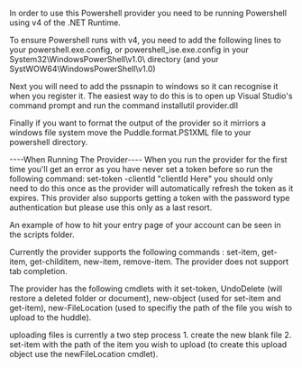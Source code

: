 In order to use this Powershell provider you need to be running Powershell using v4 of the .NET Runtime.

To ensure Powershell runs with v4, you need to add the following lines to your powershell.exe.config, or powershell_ise.exe.config in your System32\WindowsPowerShell\v1.0\ directory (and your SystWOW64\WindowsPowerShell\v1.0\)

<?xml version="1.0" encoding="utf-8" ?> 
<configuration> 
  <!-- http://msdn.microsoft.com/en-us/library/w4atty68.aspx --> 
  <startup useLegacyV2RuntimeActivationPolicy="true"> 
    <supportedRuntime version="v4.0.30319" /> 
    <supportedRuntime version="v3.5" /> 
    <supportedRuntime version="v3.0" /> 
    <supportedRuntime version="v2.0.50727" /> 
  </startup> 
</configuration>

Next you will need to add the pssnapin to windows so it can recognise it when you register it. The easiest way to do this is to open up Visual Studio's command prompt and run the command installutil provider.dll

Finally if you want to format the output of the provider so it mirriors a windows file system move the Puddle.format.PS1XML file to your powershell directory.



----When Running The Provider----
When you run the provider for the first time you'll get an error as you have never set a token before so run the following command:
set-token -clientId "clientId Here" you should only need to do this once as the provider will automatically refresh the token as it expires. This provider also supports getting a token with the password type authentication but please use this only as a last resort.

An example of how to hit your entry page of your account can be seen in the scripts folder.

Currently the provider supports the following commands : set-item, get-item, get-childitem, new-item, remove-item. The provider does not support tab completion.

The provider has the following cmdlets with it set-token, UndoDelete (will restore a deleted folder or document), new-object (used for set-item and get-item), new-FileLocation (used to specifiy the path of the file you wish to upload to the huddle).

uploading files is currently a two step process 1. create the new blank file 2. set-item with the path of the item you wish to upload (to create this upload object use the newFileLocation cmdlet).



